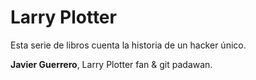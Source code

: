 # Larry Plotter
Esta serie de libros cuenta la historia de un hacker único.

**Javier Guerrero**, Larry Plotter fan & git padawan.

